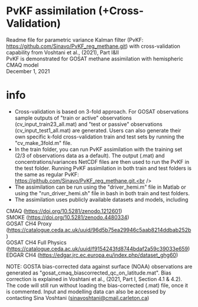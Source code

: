 # PvKF assimilation (+Cross-Validation)
Readme file for parametric variance Kalman filter (PvKF: https://github.com/Sinavo/PvKF_reg_methane.git) with cross-validation capability from Voshtani et al., (2021), Part I&II <br /> 
PvKF is demonstrated for GOSAT methane assimilation with hemispheric CMAQ model <br />
December 1, 2021 <br />

# info

- Cross-validation is based on 3-fold approach. For GOSAT observations sample outputs of "train or active" observations (cv_input_train23_all.mat) and "test or passive" observations (cv_input_test1_all.mat) are generated. Users can also generate their own specific k-fold cross-validation train and test sets by running the "cv_make_3fold.m" file. <br />
- In the train folder, you can run PvKF assimilation with the training set (2/3 of observations data as a default). The output (.mat) and concentrations/variances NetCDF files are then used to run the PvKF in the test folder. Running PvKF assimilation in both train and test folders is the same as regular PvKF: https://github.com/Sinavo/PvKF_reg_methane.git.<br /> 
- The assimilation can be run using the "driver_hemi.m" file in Matlab or using the "run_driver_hemi.sh" file in bash in both train and test folders.<br /> 
- The assimilation uses publicly available datasets and models, including <br />

CMAQ (https://doi.org/10.5281/zenodo.1212601)<br />
SMOKE (https://doi.org/10.5281/zenodo.4480334)<br />
GOSAT CH4 Proxy (https://catalogue.ceda.ac.uk/uuid/96d5b75ea29946c5aab8214ddbab252b)<br />
GOSAT CH4 Full Physics (https://catalogue.ceda.ac.uk/uuid/f9154243fd8744bdaf2a59c39033e659)<br />
EDGAR CH4 (https://edgar.jrc.ec.europa.eu/index.php/dataset_ghg60)

NOTE: GOSTA bias-corrected data against surface (NOAA) observations are generated as "gosat_cmaq_biascorrected_qc_on_latitude.mat". Bias correction is explained in Voshtani et al., (2021, Part I, Section 4.1 & 4.2). The code will still run without loading the bias-corrected (.mat) file, once it is commented. Input and modelling data can also be accessed by contacting Sina Voshtani (sinavoshtani@cmail.carleton.ca)




